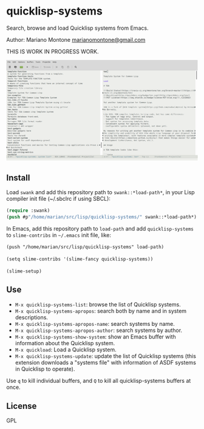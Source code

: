 # quicklisp-systems

Search, browse and load Quicklisp systems from Emacs.

Author: Mariano Montone <marianomontone@gmail.com>

THIS IS WORK IN PROGRESS WORK.

![screenshot](screenshot.png "screenshot")

## Install

Load `swank` and add this repository path to `swank::*load-path*`, in your Lisp compiler init file (~/.sbclrc if using SBCL):

```lisp
(require :swank)
(push #p"/home/marian/src/lisp/quicklisp-systems/" swank::*load-path*)
```

In Emacs, add this repository path to `load-path` and add `quicklisp-systems` to `slime-contribs` in `~/.emacs` init file, like:

```
(push "/home/marian/src/lisp/quicklisp-systems" load-path)

(setq slime-contribs '(slime-fancy quicklisp-systems))

(slime-setup)
```

## Use

- `M-x quicklisp-systems-list`: browse the list of Quicklisp systems.
- `M-x quicklisp-systems-apropos`: search both by name and in system descriptions.
- `M-x quicklisp-systems-apropos-name`: search systems by name.
- `M-x quicklisp-systems-apropos-author`: search systems by author.
- `M-x quicklisp-systems-show-system`: show an Emacs buffer with information about the Quicklisp system.
- `M-x quickload`: Load a Quicklisp system.
- `M-x quicklisp-systems-update`: update the list of Quicklisp systems (this extension downloads a "systems file" with information of ASDF systems in Quicklisp to operate).

Use `q` to kill individual buffers, and `Q` to kill all quicklisp-systems buffers at once.

## License

GPL
